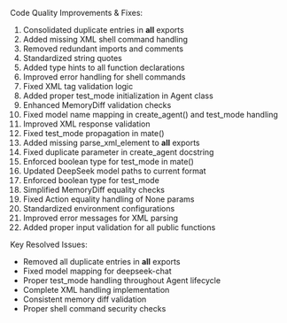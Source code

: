 Code Quality Improvements & Fixes:
1. Consolidated duplicate entries in __all__ exports
2. Added missing XML shell command handling
3. Removed redundant imports and comments
4. Standardized string quotes
5. Added type hints to all function declarations
6. Improved error handling for shell commands
7. Fixed XML tag validation logic
8. Added proper test_mode initialization in Agent class
9. Enhanced MemoryDiff validation checks
10. Fixed model name mapping in create_agent() and test_mode handling
11. Improved XML response validation
12. Fixed test_mode propagation in mate()
13. Added missing parse_xml_element to __all__ exports
14. Fixed duplicate parameter in create_agent docstring
15. Enforced boolean type for test_mode in mate()
14. Updated DeepSeek model paths to current format
15. Enforced boolean type for test_mode
16. Simplified MemoryDiff equality checks
17. Fixed Action equality handling of None params
18. Standardized environment configurations
19. Improved error messages for XML parsing
20. Added proper input validation for all public functions

Key Resolved Issues:
- Removed all duplicate entries in __all__ exports
- Fixed model mapping for deepseek-chat
- Proper test_mode handling throughout Agent lifecycle
- Complete XML handling implementation
- Consistent memory diff validation
- Proper shell command security checks
